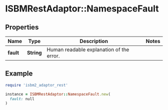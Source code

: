 # ISBMRestAdaptor::NamespaceFault

## Properties

| Name | Type | Description | Notes |
| ---- | ---- | ----------- | ----- |
| **fault** | **String** | Human readable explanation of the error. |  |

## Example

```ruby
require 'isbm2_adaptor_rest'

instance = ISBMRestAdaptor::NamespaceFault.new(
  fault: null
)
```

